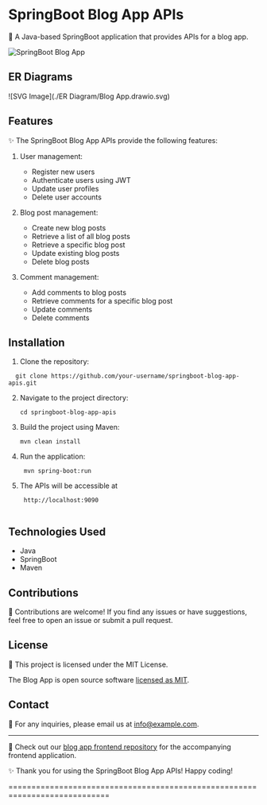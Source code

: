 # SpringBoot Blog App APIs

🌟 A Java-based SpringBoot application that provides APIs for a blog app.

![SpringBoot Blog App](images/blog-app.png)

## ER Diagrams
![SVG Image](./ER Diagram/Blog App.drawio.svg)

## Features

✨ The SpringBoot Blog App APIs provide the following features:

1. User management:
   - Register new users
   - Authenticate users using JWT
   - Update user profiles
   - Delete user accounts

2. Blog post management:
   - Create new blog posts
   - Retrieve a list of all blog posts
   - Retrieve a specific blog post
   - Update existing blog posts
   - Delete blog posts

3. Comment management:
   - Add comments to blog posts
   - Retrieve comments for a specific blog post
   - Update comments
   - Delete comments

## Installation

1. Clone the repository:

```
  git clone https://github.com/your-username/springboot-blog-app-apis.git
```

2. Navigate to the project directory:

   ```shell
   cd springboot-blog-app-apis
   
3. Build the project using Maven:

   ```shell
   mvn clean install

4. Run the application:

   ```shell
    mvn spring-boot:run
5. The APIs will be accessible at 

   ```shell
    http://localhost:9090


## Technologies Used

- Java
- SpringBoot
- Maven

## Contributions

🤝 Contributions are welcome! If you find any issues or have suggestions, feel free to open an issue or submit a pull request.

## License

📜 This project is licensed under the MIT License.

The Blog App is open source software [licensed as MIT][mlh-license].

[mlh-license]: https://github.com/thisismemukul/springboot-blog-app-apis/blob/main/LICENSE.md


## Contact

📧 For any inquiries, please email us at info@example.com.

---

🔗 Check out our [blog app frontend repository](https://github.com/your-username/springboot-blog-app-frontend) for the accompanying frontend application.

✨ Thank you for using the SpringBoot Blog App APIs! Happy coding!


============================================================================
